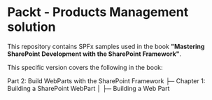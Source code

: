 # Packt - Products Management solution

This repository contains SPFx samples used in the book **"Mastering SharePoint Development with the SharePoint Framework"**.

This specific version covers the following in the book:

Part 2: Build WebParts with the SharePoint Framework
├─ Chapter 1: Building a SharePoint WebPart
│  ├─ Building a Web Part

